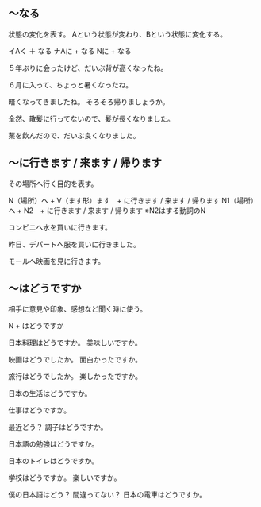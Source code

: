 
## 〜なる
状態の変化を表す。
Aという状態が変わり、Bという状態に変化する。

イAく ＋ なる ナAに + なる Nに + なる

５年ぶりに会ったけど、だいぶ背が高くなったね。

６月に入って、ちょっと暑くなったね。

暗くなってきましたね。
そろそろ帰りましょうか。

全然、散髪に行ってないので、髪が長くなりました。

薬を飲んだので、だいぶ良くなりました。

## 〜に行きます / 来ます / 帰ります
その場所へ行く目的を表す。

N（場所）へ +  V（ます形）ます　+ に行きます / 来ます / 帰ります N1（場所）へ +  N2　+ に行きます / 来ます / 帰ります  ※N2はする動詞のN

コンビニへ水を買いに行きます。

昨日、デパートへ服を買いに行きました。

モールへ映画を見に行きます。

## 〜はどうですか
相手に意見や印象、感想など聞く時に使う。

N + はどうですか

日本料理はどうですか。
美味しいですか。

映画はどうでしたか。
面白かったですか。

旅行はどうでしたか。
楽しかったですか。

日本の生活はどうですか。

仕事はどうですか。

最近どう？
調子はどうですか。

日本語の勉強はどうですか。

日本のトイレはどうですか。

学校はどうですか。
楽しいですか。

僕の日本語はどう？ 間違ってない？
日本の電車はどうですか。

